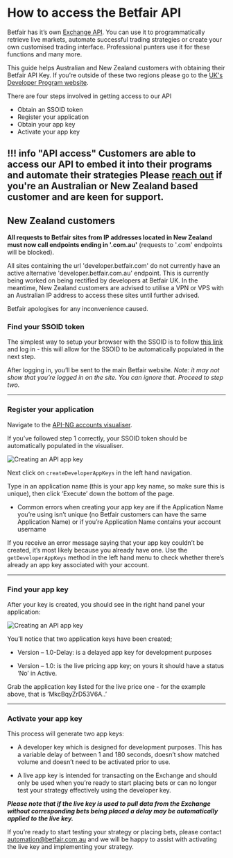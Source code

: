 # How to access the Betfair API

Betfair has it’s own [Exchange API](https://betfair-developer-docs.atlassian.net/). You can use it to programmatically retrieve live markets, automate successful trading strategies or create your own customised trading interface. Professional punters use it for these functions and many more.

This guide helps Australian and New Zealand customers with obtaining their Betfair API Key. If you’re outside of these two regions please go to the [UK's Developer Program website](http://developer.betfair.com).

There are four steps involved in getting access to our API

- Obtain an SSOID token
- Register your application
- Obtain your app key
- Activate your app key

!!! info "API access"
    Customers are able to access our API to embed it into their programs and automate their strategies
    Please [reach out](mailto:automation@betfair.com.au) if you're an Australian or New Zealand based customer and are keen for support.
---

## New Zealand customers
**All requests to Betfair sites from IP addresses located in New Zealand must now call endpoints ending in '.com.au'** (requests to '.com' endpoints will be blocked).

All sites containing the url 'developer.betfair.com' do not currently have an active alternative 'developer.betfair.com.au' endpoint. This is currently being worked on being rectified by developers at Betfair UK.
In the meantime, New Zealand customers are advised to utilise a VPN or VPS with an Australian IP address to access these sites until further advised. 

Betfair apologises for any inconvenience caused.

### Find your SSOID token
The simplest way to setup your browser with the SSOID is to follow <a href="https://identitysso.betfair.com/view/login?product=home.betfair.int&url=https%3A%2F%2Fwww.betfair.com.au%2F" target="_blank">this link</a> and log in - this will allow for the SSOID to be automatically populated in the next step. 

After logging in, you’ll be sent to the main Betfair website. *Note: it may not show that you’re logged in on the site. You can ignore that. Proceed to step two.*

---
### Register your application
Navigate to the <a href="https://apps.betfair.com.au/visualisers/api-ng-account-operations/" target="_blank">API-NG accounts visualiser</a>.

If you’ve followed step 1 correctly, your SSOID token should be automatically populated in the visualiser.

![Creating an API app key](./img/apiVisualiser.png)

Next click on `createDeveloperAppKeys` in the left hand navigation.

Type in an application name (this is your app key name, so make sure this is unique), then click ‘Execute’ down the bottom of the page.

- Common errors when creating your app key are if the Application Name you’re using isn’t unique (no Betfair customers can have the same Application Name) or if you’re Application Name contains your account username
 
If you receive an error message saying that your app key couldn’t be created, it’s most likely because you already have one. Use the `getDeveloperAppKeys` method in the left hand menu to check whether there’s already an app key associated with your account.

---
### Find your app key
After your key is created, you should see in the right hand panel your application:

![Creating an API app key](./img/apiAppKey.png)

You’ll notice that two application keys have been created;

- Version – 1.0-Delay: is a delayed app key for development purposes

- Version – 1.0: is the live pricing app key; on yours it should have a status ‘No’ in Active.

Grab the application key listed for the live price one - for the example above, that is ‘MkcBqyZrD53V6A..’

---
### Activate your app key
This process will generate two app keys: 

- A developer key which is designed for development purposes. This has a variable delay of between 1 and 180 seconds, doesn’t show matched volume and doesn’t need to be activated prior to use.

- A live app key is intended for transacting on the Exchange and should only be used when you’re ready to start placing bets or can no longer test your strategy effectively using the developer key. 

***Please note that if the live key is used to pull data from the Exchange without corresponding bets being placed a delay may be automatically applied to the live key.***

If you’re ready to start testing your strategy or placing bets, please contact automation@betfair.com.au and we will be happy to assist with activating the live key and implementing your strategy. 